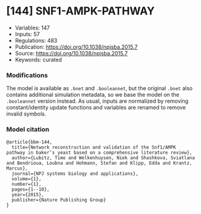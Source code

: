 # \[144\] SNF1-AMPK-PATHWAY

 - Variables: 147
 - Inputs: 57
 - Regulations: 483
 - Publication: https://doi.org/10.1038/npjsba.2015.7
 - Source: https://doi.org/10.1038/npjsba.2015.7
 - Keywords: curated


### Modifications

The model is available as `.bnet` and `.booleannet`, but the original `.bnet` also contains additional simulation metadata, so we base the model on the `.booleannet` version instead. As usual, inputs are normalized by removing constant/identity update functions and variables are renamed to remove invalid symbols.

### Model citation

```
@article{bbm-144,
  title={Network reconstruction and validation of the Snf1/AMPK pathway in baker’s yeast based on a comprehensive literature review},
  author={Lubitz, Timo and Welkenhuysen, Niek and Shashkova, Sviatlana and Bendrioua, Loubna and Hohmann, Stefan and Klipp, Edda and Krantz, Marcus},
  journal={NPJ systems biology and applications},
  volume={1},
  number={1},
  pages={1--10},
  year={2015},
  publisher={Nature Publishing Group}
}
```

